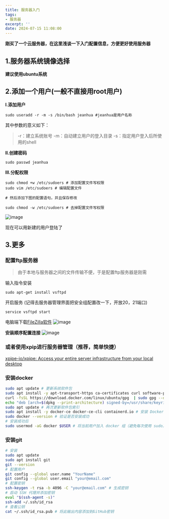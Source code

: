 ```yaml
---
title: 服务器入门
tags: 
- 服务器
excerpt: ''
date: 2024-07-15 11:08:00
---
```


<meta name="referrer" content="never">

**刚买了一个云服务器，在这里浅谈一下入门配置信息，方便更好使用服务器**

## 1.服务器系统镜像选择

**建议使用ubuntu系统**

## 2.添加一个用户(一般不直接用root用户)

**Ⅰ.添加用户**
```
sudo useradd -r -m -s /bin/bash jeanhua #jeanhua是用户名称
```
其中参数的意义如下：
> -r：建立系统账号
> -m：自动建立用户的登入目录
> -s：指定用户登入后所使用的shell

**Ⅱ.创建密码**
```
sudo passwd jeanhua
```
**Ⅲ.分配权限**
```
sudo chmod +w /etc/sudoers # 添加配置文件写权限
sudo vim /etc/sudoers # 编辑配置文件

# 然后添加下图的配置语句，并且保存修改

sudo chmod -w /etc/sudoers # 去掉配置文件写权限
```
![image](https://img2024.cnblogs.com/blog/3318028/202407/3318028-20240715111150945-1716134876.png)


现在可以用新建的用户登陆了

## 3.更多
### 配置ftp服务器

>由于本地与服务器之间的文件传输不便，于是配置ftp服务器是刚需

输入指令安装
```
sudo apt-get install vsftpd
```
开启服务 (记得去服务器管理界面把安全组配置改一下，开放20，21端口)
```
service vsftpd start
```
电脑端下载[FileZilla软件](https://www.filezilla.cn/)
![image](https://img2024.cnblogs.com/blog/3318028/202407/3318028-20240715110348908-1156410754.png)

**安装顺序配置连接**
![image](https://img2024.cnblogs.com/blog/3318028/202407/3318028-20240715110641043-188162724.png)

### 或者使用xpip进行服务器管理（推荐，简单快捷）

[xpipe-io/xpipe: Access your entire server infrastructure from your local desktop](https://github.com/xpipe-io/xpipe)

### 安装docker

```bash
sudo apt update # 更新系统软件包
sudo apt install -y apt-transport-https ca-certificates curl software-properties-common # 安装依赖包，允许通过 HTTPS 使用仓库
curl -fsSL https://download.docker.com/linux/ubuntu/gpg  | sudo gpg --dearmor -o /usr/share/keyrings/docker-archive-keyring.gpg # 添加 Docker 的官方 GPG 密钥
echo "deb [arch=$(dpkg --print-architecture) signed-by=/usr/share/keyrings/docker-archive-keyring.gpg] https://download.docker.com/linux/ubuntu  $(lsb_release -cs) stable" | sudo tee /etc/apt/sources.list.d/docker.list > /dev/null # 添加 Docker 官方仓库
sudo apt update # 再次更新软件包索引
sudo apt install -y docker-ce docker-ce-cli containerd.io # 安装 Docker 引擎
sudo docker --version # 验证是否安装成功
# 安装成功后
sudo usermod -aG docker $USER # 将当前用户加入 docker 组（避免每次使用 sudo）
```

### 安装git

```bash
# 安装
sudo apt update
sudo apt install git
git --version
# 配置用户
git config --global user.name "YourName"
git config --global user.email "your@email.com"
# 配置密钥
ssh-keygen -t rsa -b 4096 -C "your@email.com" # 生成密钥
# 启动 SSH 代理并添加密钥
eval "$(ssh-agent -s)"
ssh-add ~/.ssh/id_rsa
# 查看公钥
cat ~/.ssh/id_rsa.pub # 将此输出内容添加到GitHub密钥
```

